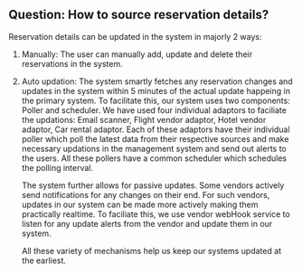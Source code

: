 ## Question: How to source reservation details?

Reservation details can be updated in the system in majorly 2 ways:
1. Manually: The user can manually add, update and delete their reservations in the system.
2. Auto updation: The system smartly fetches any reservation changes and updates in the system within 5 minutes of the actual update happeing in the primary system. To facilitate this,
   our system uses two components: Poller and scheduler.
   We have used four individual adaptors to faciliate the updations: Email scanner, Flight vendor adaptor, Hotel vendor adaptor, Car rental adaptor.
   Each of these adaptors have their individual poller which poll the latest data from their respective sources and make necessary updations in the management system and send out alerts
   to the users.
   All these pollers have a common scheduler which schedules the polling interval.

   The system further allows for passive updates. Some vendors actively send notifications for any changes on their end. For such vendors, updates in our system can be made more actively
   making them practically realtime. To faciliate this, we use vendor webHook service to listen for any update alerts from the vendor and update them in our system.

   All these variety of mechanisms help us keep our systems updated at the earliest.
